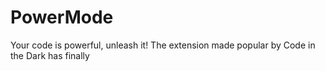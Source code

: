 # PowerMode
Your code is powerful, unleash it! The extension made popular by Code in the Dark has finally
